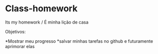 # Class-homework

Its my homework / É minha lição de casa

Objetivos:

*Mostrar meu progresso
*salvar minhas tarefas no github e futuramente aprimorar elas